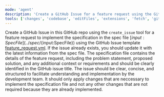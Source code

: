 ```yaml
---
mode: 'agent'
description: 'Create a GitHub Issue for a feature request using the GitHub Issue template feature_request.yml from a specification file.'
tools: ['changes', 'codebase', 'editFiles', 'extensions', 'fetch', 'githubRepo', 'openSimpleBrowser', 'problems', 'runTasks', 'search', 'searchResults', 'terminalLastCommand', 'terminalSelection', 'testFailure', 'usages', 'vscodeAPI']
---
```

Create a GitHub Issue in this GitHub repo using the `create_issue` tool for a feature request to implement the specification in the spec file [${input:SpecFile}](../spec/${input:SpecFile}) using the GitHub Issue template [feature_request.yml](../ISSUE_TEMPLATE/feature_request.yml).
If the issue already exists, you should update it with the latest information from the spec file.
The specification file contains the details of the feature request, including the problem statement, proposed solution, and any additional context or requirements and should be clearly identified in the GitHub issue title.
The issue should be clear, concise, and structured to facilitate understanding and implementation by the development team.
It should only apply changes that are neccessary to implement the specification file and not any other changes that are not required because they are already implemented.
